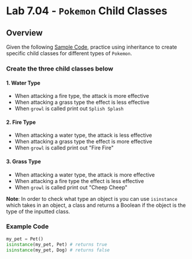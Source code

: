 # Lab 7.04 - `Pokemon` Child Classes

## Overview

Given the following [Sample Code](https://github.com/TEALSK12/2nd-semester-introduction-to-computer-science/blob/master/units/7_unit/04_lesson/example.py), practice using inheritance to create specific child classes for different types of `Pokemon`.

### Create the three child classes below

#### 1. Water Type

* When attacking a fire type, the attack is more effective
* When attacking a grass type the effect is less effective
* When `growl` is called print out `Splish Splash`

#### 2. Fire Type

* When attacking a water type, the attack is less effective
* When attacking a grass type the effect is more effective
* When `growl` is called print out "Fire Fire"

#### 3. Grass Type

* When attacking a water type, the attack is more effective
* When attacking a fire type the effect is less effective
* When `growl` is called print out "Cheep Cheep"

**Note**: In order to check what type an object is you can use `isinstance` which takes in an object, a class and returns a Boolean if the object is the type of the inputted class.

### Example Code

```python
my_pet = Pet()
isinstance(my_pet, Pet) # returns true
isinstance(my_pet, Dog) # returns false
```

